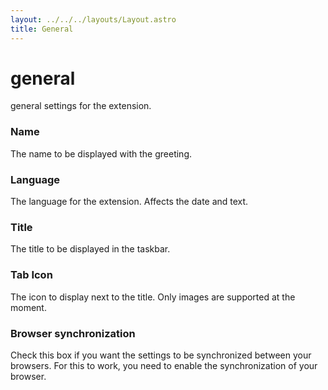 ```yaml
---
layout: ../../../layouts/Layout.astro
title: General
---
```


# general

general settings for the extension.

### Name

The name to be displayed with the greeting.

### Language

The language for the extension. Affects the date and text.

### Title

The title to be displayed in the taskbar.

### Tab Icon

The icon to display next to the title. Only images are supported at the moment.

### Browser synchronization

Check this box if you want the settings to be synchronized between your browsers. For this to work, you need to enable the synchronization of your browser.
